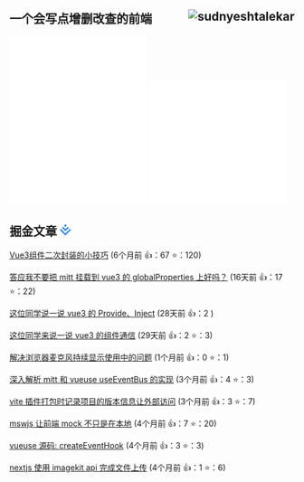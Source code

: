 ## 一个会写点增删改查的前端 <img align="right" src="https://komarev.com/ghpvc/?username=vaebe" alt="sudnyeshtalekar" />

<div>
  <img src="https://github.com/vaebe/vaebe/blob/main/metrics1.svg" width="48%" />
  <img src="https://github.com/vaebe/vaebe/blob/main/metrics2.svg" width="48%" />
</div>

<!-- juejin-posts start -->
## 掘金文章 <img src='https://raw.githubusercontent.com/vaebe/juejin-posts-action/main/assets/juejin.svg' alt='juejin' width='20' height='20'/>

[Vue3组件二次封装的小技巧](https://juejin.cn/post/7413194176006324275) (6个月前 👍：67 ⭐：120)

[答应我不要把 mitt 挂载到 vue3 的 globalProperties 上好吗？](https://juejin.cn/post/7484705232904814618) (16天前 👍：17 ⭐：22)

[这位同学说一说 vue3 的 Provide、Inject](https://juejin.cn/post/7480514589253468169) (28天前 👍：2 )

[这位同学来说一说 vue3 的组件通信](https://juejin.cn/post/7480081951517900800) (29天前 👍：2 ⭐：3)

[解决浏览器麦克风持续显示使用中的问题](https://juejin.cn/post/7476977628777431092) (1个月前 👍：0 ⭐：1)

[深入解析 mitt 和 vueuse useEventBus 的实现](https://juejin.cn/post/7457228085830778895) (3个月前 👍：4 ⭐：3)

[vite 插件打包时记录项目的版本信息让外部访问](https://juejin.cn/post/7456809080344133667) (3个月前 👍：3 ⭐：7)

[mswjs 让前端 mock 不只是在本地](https://juejin.cn/post/7445926398400102440) (4个月前 👍：7 ⭐：20)

[vueuse 源码: createEventHook](https://juejin.cn/post/7439367850488070159) (4个月前 👍：3 ⭐：3)

[nextjs 使用 imagekit api 完成文件上传](https://juejin.cn/post/7438640311457087522) (4个月前 👍：1 ⭐：6)
<!-- juejin-posts end -->

